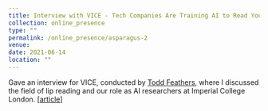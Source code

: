 ```yaml
---
title: Interview with VICE - Tech Companies Are Training AI to Read Your Lips
collection: online_presence
type: ""
permalink: /online_presence/asparagus-2
venue:
date: 2021-06-14
location: ""
---
```


Gave an interview for VICE, conducted by [Todd Feathers](https://www.vice.com/en/contributor/todd-feathers), where I discussed the field of lip reading and our role as AI researchers at Imperial College London. [[article](https://www.vice.com/en/article/bvzvdw/tech-companies-are-training-ai-to-read-your-lips)]

